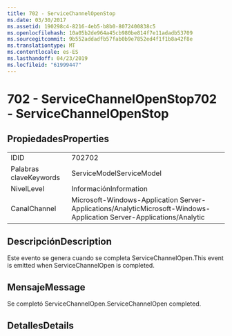 ```yaml
---
title: 702 - ServiceChannelOpenStop
ms.date: 03/30/2017
ms.assetid: 190298c4-8216-4eb5-b8b0-8072400838c5
ms.openlocfilehash: 10a05b2de964a45cb980be814f7e11adadb53709
ms.sourcegitcommit: 9b552addadfb57fab0b9e7852ed4f1f1b8a42f8e
ms.translationtype: MT
ms.contentlocale: es-ES
ms.lasthandoff: 04/23/2019
ms.locfileid: "61999447"
---
```

# <a name="702---servicechannelopenstop"></a><span data-ttu-id="7865c-102">702 - ServiceChannelOpenStop</span><span class="sxs-lookup"><span data-stu-id="7865c-102">702 - ServiceChannelOpenStop</span></span>
## <a name="properties"></a><span data-ttu-id="7865c-103">Propiedades</span><span class="sxs-lookup"><span data-stu-id="7865c-103">Properties</span></span>  
  
|||  
|-|-|  
|<span data-ttu-id="7865c-104">ID</span><span class="sxs-lookup"><span data-stu-id="7865c-104">ID</span></span>|<span data-ttu-id="7865c-105">702</span><span class="sxs-lookup"><span data-stu-id="7865c-105">702</span></span>|  
|<span data-ttu-id="7865c-106">Palabras clave</span><span class="sxs-lookup"><span data-stu-id="7865c-106">Keywords</span></span>|<span data-ttu-id="7865c-107">ServiceModel</span><span class="sxs-lookup"><span data-stu-id="7865c-107">ServiceModel</span></span>|  
|<span data-ttu-id="7865c-108">Nivel</span><span class="sxs-lookup"><span data-stu-id="7865c-108">Level</span></span>|<span data-ttu-id="7865c-109">Información</span><span class="sxs-lookup"><span data-stu-id="7865c-109">Information</span></span>|  
|<span data-ttu-id="7865c-110">Canal</span><span class="sxs-lookup"><span data-stu-id="7865c-110">Channel</span></span>|<span data-ttu-id="7865c-111">Microsoft-Windows-Application Server-Applications/Analytic</span><span class="sxs-lookup"><span data-stu-id="7865c-111">Microsoft-Windows-Application Server-Applications/Analytic</span></span>|  
  
## <a name="description"></a><span data-ttu-id="7865c-112">Descripción</span><span class="sxs-lookup"><span data-stu-id="7865c-112">Description</span></span>  
 <span data-ttu-id="7865c-113">Este evento se genera cuando se completa ServiceChannelOpen.</span><span class="sxs-lookup"><span data-stu-id="7865c-113">This event is emitted when ServiceChannelOpen is completed.</span></span>  
  
## <a name="message"></a><span data-ttu-id="7865c-114">Mensaje</span><span class="sxs-lookup"><span data-stu-id="7865c-114">Message</span></span>  
 <span data-ttu-id="7865c-115">Se completó ServiceChannelOpen.</span><span class="sxs-lookup"><span data-stu-id="7865c-115">ServiceChannelOpen completed.</span></span>  
  
## <a name="details"></a><span data-ttu-id="7865c-116">Detalles</span><span class="sxs-lookup"><span data-stu-id="7865c-116">Details</span></span>
